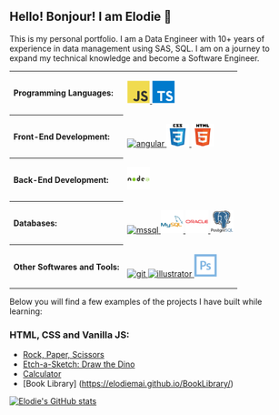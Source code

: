 ## Hello! Bonjour! I am Elodie 👋


<!--
- 🌱 I’m currently learning ...
- 👯 I’m looking to collaborate on ...
- 🤔 I’m looking for help with ...
- 💬 Ask me about ...
- I’m currently working on JavaScript, TypeScript
- 😄 Pronouns: She/Her
-->

This is my personal portfolio. 
I am a Data Engineer with 10+ years of experience in data management using SAS, SQL. 
I am on a journey to expand my technical knowledge and become a Software Engineer.

<table>
  <tr>
    <th><p align="left">Programming Languages:</p></th>
    <td><p align="left">
<a href="https://developer.mozilla.org/en-US/docs/Web/JavaScript" target="_blank" rel="noreferrer"> <img src="https://raw.githubusercontent.com/devicons/devicon/master/icons/javascript/javascript-original.svg" alt="javascript" width="40" height="40"/> </a> <a href="https://www.typescriptlang.org/" target="_blank" rel="noreferrer"> <img src="https://raw.githubusercontent.com/devicons/devicon/master/icons/typescript/typescript-original.svg" alt="typescript" width="40" height="40"/> </a> </p></td>
  </tr>
  <tr>
    <th><p align="left">Front-End Development:</p></th>
    <td><p align="left"> <a href="https://angular.io" target="_blank" rel="noreferrer"> <img src="https://angular.io/assets/images/logos/angular/angular.svg" alt="angular" width="40" height="40"/> </a> <a href="https://www.w3schools.com/css/" target="_blank" rel="noreferrer"> <img src="https://raw.githubusercontent.com/devicons/devicon/master/icons/css3/css3-original-wordmark.svg" alt="css3" width="40" height="40"/> </a> <a href="https://www.w3.org/html/" target="_blank" rel="noreferrer"> <img src="https://raw.githubusercontent.com/devicons/devicon/master/icons/html5/html5-original-wordmark.svg" alt="html5" width="40" height="40"/> </a> </p></td>
  </tr>
  <tr>
    <th><p align="left">Back-End Development:</h3></th>
    <td>
<p align="left"> <a href="https://nodejs.org" target="_blank" rel="noreferrer"> <img src="https://raw.githubusercontent.com/devicons/devicon/master/icons/nodejs/nodejs-original-wordmark.svg" alt="nodejs" width="40" height="40"/> </a> </p>
</td>
  </tr>
  <tr>
    <th><p align="left">Databases:</p></th>
    <td>
<p align="left"> <a href="https://www.microsoft.com/en-us/sql-server" target="_blank" rel="noreferrer"> <img src="https://www.svgrepo.com/show/303229/microsoft-sql-server-logo.svg" alt="mssql" width="40" height="40"/> </a> <a href="https://www.mysql.com/" target="_blank" rel="noreferrer"> <img src="https://raw.githubusercontent.com/devicons/devicon/master/icons/mysql/mysql-original-wordmark.svg" alt="mysql" width="40" height="40"/> </a> <a href="https://www.oracle.com/" target="_blank" rel="noreferrer"> <img src="https://raw.githubusercontent.com/devicons/devicon/master/icons/oracle/oracle-original.svg" alt="oracle" width="40" height="40"/> </a> <a href="https://www.postgresql.org" target="_blank" rel="noreferrer"> <img src="https://raw.githubusercontent.com/devicons/devicon/master/icons/postgresql/postgresql-original-wordmark.svg" alt="postgresql" width="40" height="40"/> </a> </p></td>
  </tr>
  <tr>
    <th><p align="left">Other Softwares and Tools:</p></th>
    <td>
<p align="left"> <a href="https://git-scm.com/" target="_blank" rel="noreferrer"> <img src="https://www.vectorlogo.zone/logos/git-scm/git-scm-icon.svg" alt="git" width="40" height="40"/> </a><a href="https://www.adobe.com/in/products/illustrator.html" target="_blank" rel="noreferrer"> <img src="https://www.vectorlogo.zone/logos/adobe_illustrator/adobe_illustrator-icon.svg" alt="illustrator" width="40" height="40"/> </a> <a href="https://www.photoshop.com/en" target="_blank" rel="noreferrer"> <img src="https://raw.githubusercontent.com/devicons/devicon/master/icons/photoshop/photoshop-line.svg" alt="photoshop" width="40" height="40"/></a></p>
</td>
  </tr>
</table>

Below you will find a few examples of the projects I have built while learning:


### HTML, CSS and Vanilla JS:

* [Rock, Paper, Scissors](https://elodiemai.github.io/RockPaperScissors)
* [Etch-a-Sketch: Draw the Dino](https://elodiemai.github.io/DrawDino)
* [Calculator](https://elodiemai.github.io/Calculator)
* [Book Library] (https://elodiemai.github.io/BookLibrary/)




[![Elodie's GitHub stats](https://github-readme-stats-six-lime.vercel.app/api?username=elodiemai&show_icons=true&theme=dark)](https://github.com/elodiemai/github-readme-stats)

